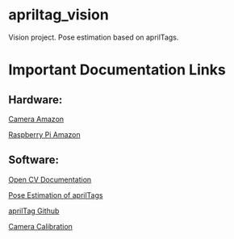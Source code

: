 # apriltag_vision
Vision project. Pose estimation based on aprilTags.

# Important Documentation Links
## Hardware:
[Camera Amazon](https://www.amazon.com/dp/B0C3C2YVK9?ref=ppx_yo2ov_dt_b_product_details&th=1)

[Raspberry Pi Amazon](https://www.amazon.com/CanaKit-Raspberry-Starter-Kit-PRO/dp/B0CRSNCJ6Y/ref=sr_1_1_sspa?crid=GM1HGOML4FSP&dib=eyJ2IjoiMSJ9.-yqB8wCVmBZWJR7Eds2sFfW1rGJibhJ9IaUvr3cil1HMWnCRMwDj-8C7E7QgbfKgoxxli9ACaOnbKDXbCJLcsOIPYdM-rnSSg2tRT4BNyiTJDPIi0S9BOiRhJ7pg_1kcNmTR2_Y6OdbJWT6xB50blRo6THn1MEbrbDdT5TE4WejWP4QVhQr50-h_9yN6tzudS3cTXW7cg9y8aoaDdo4mh0mDhZoC7FoJZjwyUPutsHWWv_MUVGZpoXRBPkTivlDdMZKtqjfyU5sIgFGd9tihCG0bPuTzT-fg1sqvU7mv8dQ.1hSSMsf5YXoEGj_L8B5zVc3fHJWjjnlV4vFI6XCiirg&dib_tag=se&keywords=raspberry+pi+5&qid=1721077532&s=electronics&sprefix=raspberr%2Celectronics%2C76&sr=1-1-spons&sp_csd=d2lkZ2V0TmFtZT1zcF9hdGY&psc=1&smid=A30ZYR2W3VAJ0A)



## Software: 
[Open CV Documentation](https://docs.opencv.org/4.x/index.html)

[Pose Estimation of aprilTags](https://docs.wpilib.org/en/stable/_downloads/3e68486d3b2afa7aaebd66ec49d0fb03/mmsp2014_spe.pdf)

[aprilTag Github](https://github.com/AprilRobotics/apriltag?tab=readme-ov-file#papers)

[Camera Calibration](https://en.wikipedia.org/wiki/Camera_resectioning)



